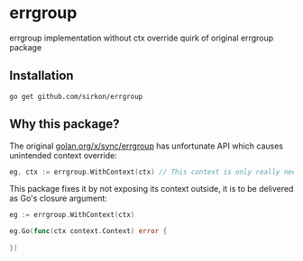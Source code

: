 # errgroup
errgroup implementation without ctx override quirk of original errgroup package

## Installation

```shell
go get github.com/sirkon/errgroup
```

## Why this package?

The original [golan.org/x/sync/errgroup](https://pkg.go.dev/golang.org/x/sync@v0.0.0-20220513210516-0976fa681c29/errgroup)
has unfortunate API which causes unintended context override:

```go
eg, ctx := errgroup.WithContext(ctx) // This context is only really needed within the error group, not the outside
```

This package fixes it by not exposing its context outside, it is to be delivered as Go's closure argument:

```go
eg := errgroup.WithContext(ctx)

eg.Go(func(ctx context.Context) error {
	
})
```



